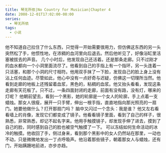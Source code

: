 ```yaml
---
title: 琴无所依|No Country for Musician|Chapter 4
date: 2008-12-01T17:02:00-08:00
series:
  - 琴无所依
tags:
  - 小说
---
```


他不知道自己拉住了什么东西，只觉得一开始需要很用力，但仿佛这东西的另一头突然松了手，他惯性地，在浓稠的血河里向后退去。然后他听见了，好像浴缸里活塞被拔去的声音。
几个小时后，他发现自己还活着。还是那条走廊。只不过刚才的血水都向一个小洞里面流尽了。他看到自己的手指上有一个指环，另一头连着一只活塞，和那个小洞的尺寸相符。他用双手抹了一下脸，发现自己的脸上身上没有沾上任何血迹。尽管如此，他心中没有一点好奇与迟疑，仿佛这一切理所当然。他看到走廊的地板上还残留着血浆，黑色的，粘稠的血浆。他又抬头看看，发现这条走廊有天花板了。只不过，一条四面封闭的走廊，前面有没有路，没有灯，哪来的灯呢？
他朝前望去，看到一个黑影，她的轮廓是一个女人的轮廓，手上点着一支蜡烛。那女人很瘦，展开一只手臂，伸出一根手指，直直地指向那光照亮的一扇门。她要他做什么？打开那扇门吗？
脑中又闪过一个念头：我是谁？
他又左右看看墙上的肖像，发现它们都变成了镜子。他看看镜子里面，看到了自己的样子，很熟悉，非常熟悉，却记不起名字来。他用手触摸镜子，却发现手伸了进去，摸到了自己的脸，同时感到自己的脸也被空气触摸了一下。
可以冻结如何生命活动的冰冷的触摸。他收回了手，侧过身来，看到那个黑影中的女人仍然站在那里，一动也不动，只是微微地发出一丁点呼吸声。他沿着那些镜子，朝着那女人与蜡烛，还有门，开始蹒跚地前进，亦步亦趋。
